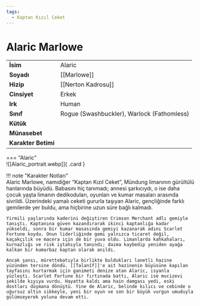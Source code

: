 ```yaml
---
tags:
  - Kaptan Kızıl Ceket
---  
```

# Alaric Marlowe  
  
<div class="grid" markdown>  
  
|  |  |  
|---|---|  
| **İsim** | Alaric |  
| **Soyadı** | [[Marlowe]] |  
| **Hizip** | [[Nerton Kadrosu]] |  
| **Cinsiyet** | Erkek |  
| **Irk** | Human |  
| **Sınıf** | Rogue (Swashbuckler), Warlock (Fathomless) |  
| **Kütük** |  |  
| **Münasebet** |  |  
| **Karakter Betimi** |  |  
  
  
=== "Alaric"  
	![[Alaric_portrait.webp]]{ .card }  
  
</div>  
  
!!! note "Karakter Notları"  
	Alaric Marlowe, namıdiğer “Kaptan Kızıl Ceket”, Mündung limanının gürültülü hanlarında büyüdü. Babasını hiç tanımadı; annesi şarkıcıydı, o ise daha çocuk yaşta limanın dedikoduları, oyunları ve kumar masaları arasında sivrildi. Üzerindeki yamalı ceketi gururla taşıyan Alaric, gençliğinde farklı gemilerde yer buldu, ama hiçbirine uzun süre bağlı kalmadı.  
	  
	Yirmili yaşlarında kaderini değiştiren Crimson Merchant adlı gemiyle tanıştı. Kaptanına güven kazandırarak ikinci kaptanlığa kadar yükseldi, sonra bir kumar masasında gemiyi kazanarak adını Scarlet Fortune koydu. Onun liderliğinde gemi yalnızca ticaret değil, kaçakçılık ve macera için de bir yuva oldu. Limanlarda kahkahaları, kurnazlığı ve risk iştahıyla tanındı; daima kaybedip yeniden ayağa kalkan bir kumarbaz kaptan olarak anıldı.  
	  
	Ancak şansı, mürettebatıyla birlikte buldukları lanetli hazine yüzünden tersine döndü. [[Talanîf]]'e ait hazinenin büyüsüne kapılan tayfasını kurtarmak için ganimeti denize atan Alaric, isyanla yüzleşti. Scarlet Fortune bir fırtınada battı, Alaric ise mucizevi şekilde kıyıya vurdu. Hayatta kaldı ama hain damgası yedi, eski dostları düşmana dönüştü. Yine de Alaric, belinde kılıcı ve cebinde o uğursuz altın sikkeyle, yeni bir oyun ve son bir büyük vurgun umuduyla gülümseyerek yoluna devam etti.   